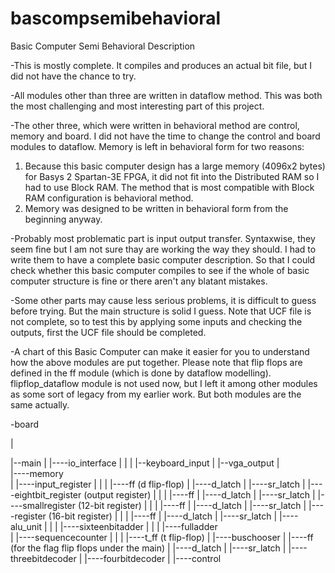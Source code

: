 # bascompsemibehavioral
Basic Computer Semi Behavioral Description

-This is mostly complete. It compiles and produces an actual bit file, but I did not have the chance to try. 

-All modules other than three are written in dataflow method. This was both the most challenging and most interesting part of this project. 

-The other three, which were written in behavioral method are control, memory and board. I did not have the time to change the control and board modules to dataflow. Memory is left in behavioral form for two reasons: 
1) Because this basic computer design has a large memory (4096x2 bytes) for Basys 2 Spartan-3E FPGA, it did not fit into the Distributed RAM so I had to use Block RAM. The method that is most compatible with Block RAM configuration is behavioral method.
2) Memory was designed to be written in behavioral form from the beginning anyway.

-Probably most problematic part is input output transfer. Syntaxwise, they seem fine but I am not sure thay are working the way they should. I had to write them to have a complete basic computer description. So that I could check whether this basic computer compiles to see if the whole of basic computer structure is fine or there aren't any blatant mistakes.

-Some other parts may cause less serious problems, it is difficult to guess before trying. But the main structure is solid I guess. Note that UCF file is not complete, so to test this by applying some inputs and checking the outputs, first the UCF file should be completed.

-A chart of this Basic Computer can make it easier for you to understand how the above modules are put together. Please note that flip flops are defined in the ff module (which is done by dataflow modelling). flipflop_dataflow module is not used now, but I left it among other modules as some sort of legacy from my earlier work. But both modules are the same actually.

-board
                                                                                                   
  |
  
  |--main
      |
      |----io_interface 
      |         |
      |         |--keyboard_input
      |         |--vga_output
      |         
      |----memory         
      |
      |----input_register
      |         |
      |         |----ff (d flip-flop)
      |               |----d_latch
      |               |----sr_latch
      |
      |----eightbit_register (output register)
      |         |
      |         |----ff
      |               |----d_latch
      |               |----sr_latch
      |
      |----smallregister (12-bit register)
      |         |
      |         |----ff
      |               |----d_latch
      |               |----sr_latch
      |
      |----register (16-bit register)
      |         |
      |         |----ff
      |               |----d_latch
      |               |----sr_latch
      |
      |----alu_unit
      |       |
      |       |----sixteenbitadder
      |                   |
      |                   |----fulladder      
      |
      |----sequencecounter
      |         |
      |         |----t_ff (t flip-flop)
      |
      |----buschooser
      |
      |----ff (for the flag flip flops under the main)
      |     |----d_latch
      |     |----sr_latch
      |
      |----threebitdecoder
      |
      |----fourbitdecoder
      |
      |----control
 
